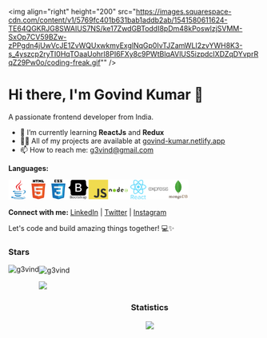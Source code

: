 
<img align="right" height="200" src="https://images.squarespace-cdn.com/content/v1/5769fc401b631bab1addb2ab/1541580611624-TE64QGKRJG8SWAIUS7NS/ke17ZwdGBToddI8pDm48kPoswlzjSVMM-SxOp7CV59BZw-zPPgdn4jUwVcJE1ZvWQUxwkmyExglNqGp0IvTJZamWLI2zvYWH8K3-s_4yszcp2ryTI0HqTOaaUohrI8PI6FXy8c9PWtBlqAVlUS5izpdcIXDZqDYvprRqZ29Pw0o/coding-freak.gif""  />




# Hi there, I'm Govind Kumar 👋

A passionate frontend developer from India.

- 🌱 I’m currently learning **ReactJs** and **Redux**
- 👨‍💻 All of my projects are available at [govind-kumar.netlify.app](https://govind-kumar.netlify.app/)
- 📫 How to reach me: [g3vind@gmail.com](mailto:g3vind@gmail.com)

**Languages:**

<div style="display: flex; flex-direction: row; align-items: center;">
    <a href="https://www.java.com">
    <img src="https://raw.githubusercontent.com/devicons/devicon/master/icons/java/java-original.svg" alt="Java" width="40" height="40"/>
  </a>
    <a href="https://www.w3.org/html/">
    <img src="https://raw.githubusercontent.com/devicons/devicon/master/icons/html5/html5-original-wordmark.svg" alt="HTML5" width="40" height="40"/>
  </a>
  <a href="https://www.w3schools.com/css/">
    <img src="https://raw.githubusercontent.com/devicons/devicon/master/icons/css3/css3-original-wordmark.svg" alt="CSS3" width="40" height="40"/>
  </a>
  <a href="https://getbootstrap.com">
    <img src="https://raw.githubusercontent.com/devicons/devicon/master/icons/bootstrap/bootstrap-plain-wordmark.svg" alt="Bootstrap" width="40" height="40"/>
  </a>
  <a href="https://developer.mozilla.org/en-US/docs/Web/JavaScript">
    <img src="https://raw.githubusercontent.com/devicons/devicon/master/icons/javascript/javascript-original.svg" alt="JavaScript" width="40" height="40"/>
  </a>
  <a href="https://nodejs.org">
    <img src="https://raw.githubusercontent.com/devicons/devicon/master/icons/nodejs/nodejs-original-wordmark.svg" alt="Node.js" width="40" height="40"/>
  </a>
  <a href="https://reactjs.org/">
    <img src="https://raw.githubusercontent.com/devicons/devicon/master/icons/react/react-original-wordmark.svg" alt="React" width="40" height="40"/>
  </a>
  <a href="https://expressjs.com">
    <img src="https://raw.githubusercontent.com/devicons/devicon/master/icons/express/express-original-wordmark.svg" alt="Express.js" width="40" height="40"/>
  </a>
  <a href="https://www.mongodb.com/">
    <img src="https://raw.githubusercontent.com/devicons/devicon/master/icons/mongodb/mongodb-original-wordmark.svg" alt="MongoDB" width="40" height="40"/>
  </a>

</div>

**Connect with me:**
  [LinkedIn](https://www.linkedin.com/in/g3vind) | [Twitter](https://twitter.com/g3vind) | [Instagram](https://www.instagram.com/govindxingh/)

Let's code and build amazing things together! 💻✨

<h3 align="left">Stars</h3>
<img align="left" height="180em" src="https://github-readme-stats.vercel.app/api/top-langs/?username=g3vind&layout=compact&theme=" alt=g3vind />

<p><img align="center" height="180em" src="https://github-readme-streak-stats.herokuapp.com/?user=g3vind&theme=" alt="g3vind" /></p>

<img src="https://user-images.githubusercontent.com/73097560/115834477-dbab4500-a447-11eb-908a-139a6edaec5c.gif"><h3 align="center">Statistics</h3>
<div align="center">
<a href="https://github.com/g3vind">
<img align="center" src="http://github-profile-summary-cards.vercel.app/api/cards/profile-details?username=g3vind&theme=2077" height="180em" />
</div>
